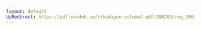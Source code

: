 ```yaml
---
layout: default
UpRedirect: https://pdf.swedeb.se/riksdagen-volumeG-pdf/200203/reg_200203/reg_200203_0019.pdf
---
```

